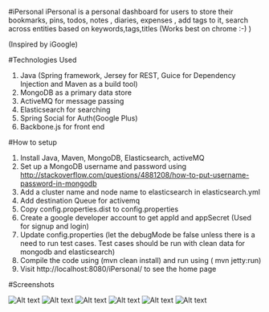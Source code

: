 #iPersonal
iPersonal is a personal dashboard for users to store their bookmarks, pins, todos, notes , diaries, expenses , add tags to it, search across entities based on keywords,tags,titles (Works best on chrome :-) )

(Inspired by iGoogle)

#Technologies Used

1. Java (Spring framework, Jersey for REST, Guice for Dependency Injection and Maven as a build tool)
2. MongoDB as a primary data store
3. ActiveMQ for message passing
4. Elasticsearch for searching
5. Spring Social for Auth(Google Plus)
6. Backbone.js for front end

#How to setup

1. Install Java, Maven, MongoDB, Elasticsearch, activeMQ
2. Set up a MongoDB username and password using http://stackoverflow.com/questions/4881208/how-to-put-username-password-in-mongodb
3. Add a cluster name and node name to elasticsearch in elasticsearch.yml
4. Add destination Queue for activemq
5. Copy config.properties.dist to config.properties
6. Create a google developer account to get appId and appSecret (Used for signup and login)
7. Update config.properties (let the debugMode be false unless there is a need to run test cases. Test cases should be run with clean data for mongodb and elasticsearch)
8.  Compile the code using (mvn clean install) and run using ( mvn jetty:run)
9.  Visit http://localhost:8080/iPersonal/ to see the home page

#Screenshots

![Alt text](https://github.com/sudan/iPersonal/blob/master/screenshots/one.png "Signup Screen")
![Alt text](https://github.com/sudan/iPersonal/blob/master/screenshots/two.png "Dashboard Screen")
![Alt text](https://github.com/sudan/iPersonal/blob/master/screenshots/seven.png "Display Screen")
![Alt text](https://github.com/sudan/iPersonal/blob/master/screenshots/four.png "Bookmark Add Screen")
![Alt text](https://github.com/sudan/iPersonal/blob/master/screenshots/five.png "Advanced Search Screen")
![Alt text](https://github.com/sudan/iPersonal/blob/master/screenshots/six.png "Advanced Search Screen")


